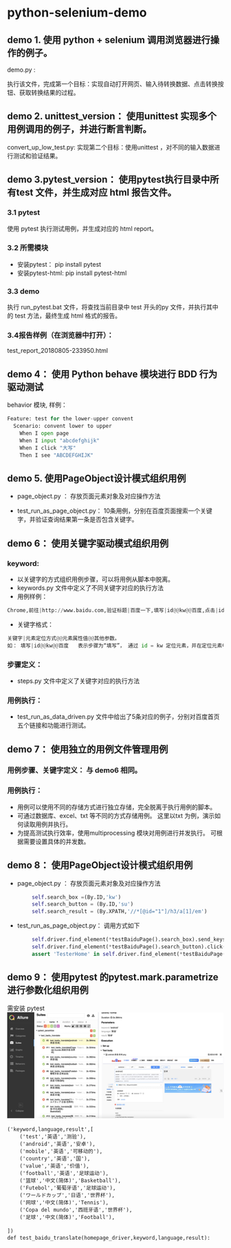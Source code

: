 # python-selenium-demo

## demo 1. 使用 python + selenium 调用浏览器进行操作的例子。

demo.py :

 执行该文件，完成第一个目标：实现自动打开网页、输入待转换数据、点击转换按钮、获取转换结果的过程。


## demo 2. unittest_version： 使用unittest 实现多个用例调用的例子，并进行断言判断。
convert_up_low_test.py: 
  实现第二个目标：使用unittest ，对不同的输入数据进行测试和验证结果。

## demo 3.pytest_version： 使用pytest执行目录中所有test 文件，并生成对应 html 报告文件。
###  3.1 pytest
使用 pytest 执行测试用例，并生成对应的 html report。

### 3.2 所需模块
- 安装pytest： pip install pytest
- 安装pytest-html: pip install pytest-html

### 3.3 demo
执行 run_pytest.bat 文件，将查找当前目录中 test 开头的py 文件，并执行其中的 test 方法，最终生成 html 格式的报告。

### 3.4报告样例（在浏览器中打开）： 

test_report_20180805-233950.html

## demo 4： 使用 Python behave 模块进行 BDD 行为驱动测试

behavior 模块, 样例：

```python
Feature: test for the lower-upper convent
  Scenario: convent lower to upper
    When I open page
    When I input "abcdefghijk"
    When I click "大写"
    Then I see "ABCDEFGHIJK"
```

## demo 5. 使用PageObject设计模式组织用例

- page_object.py ： 存放页面元素对象及对应操作方法

- test_run_as_page_object.py： 
10条用例，分别在百度页面搜索一个关键字，并验证查询结果第一条是否包含关键字。

## demo 6： 使用关键字驱动模式组织用例

### keyword: 
- 以关键字的方式组织用例步骤，可以将用例从脚本中脱离。
- keywords.py 文件中定义了不同关键字对应的执行方法
- 用例样例：
```python
Chrome,前往|http://www.baidu.com,验证标题|百度一下,填写|id@@kw@@百度,点击|id@@su,验证文字|xpath@@//*[@id="1"]/h3/a/em@@百度
```
- 关键字格式：
```python
关键字|元素定位方式@@元素属性值@@其他参数。 
如： 填写|id@@kw@@百度   表示步骤为“填写”， 通过 id = kw 定位元素，并在定位元素中输入 “百度”
```

### 步骤定义：
- steps.py 文件中定义了关键字对应的执行方法

### 用例执行：
- test_run_as_data_driven.py 文件中给出了5条对应的例子，分别对百度首页五个链接和功能进行测试。


## demo 7： 使用独立的用例文件管理用例

### 用例步骤、关键字定义： 与 demo6 相同。

### 用例执行：
- 用例可以使用不同的存储方式进行独立存储，完全脱离于执行用例的脚本。
- 可通过数据库、excel、txt 等不同的方式存储用例。 这里以txt 为例，演示如何读取用例并执行。
- 为提高测试执行效率，使用multiprocessing 模块对用例进行并发执行。 可根据需要设置具体的并发数。


## demo 8： 使用PageObject设计模式组织用例

- page_object.py ： 存放页面元素对象及对应操作方法

```python
        self.search_box =(By.ID,'kw')
        self.search_button = (By.ID,'su')
        self.search_result = (By.XPATH,'//*[@id="1"]/h3/a[1]/em')
```

- test_run_as_page_object.py： 调用方式如下
```python
        self.driver.find_element(*testBaiduPage().search_box).send_keys('testerhome')
        self.driver.find_element(*testBaiduPage().search_button).click()
        assert 'TesterHome' in self.driver.find_element(*testBaiduPage().search_result).text
```


## demo 9： 使用pytest 的pytest.mark.parametrize 进行参数化组织用例
需安装 pytest
![](allure-report.jpeg)

```commandline
('keyword,language,result',[
    ('test','英语','测验'),
    ('android','英语','安卓'),
    ('mobile','英语','可移动的'),
    ('country','英语','国'),
    ('value','英语','价值'),
    ('football','英语','足球运动'),
    ('篮球','中文(简体)','Basketball'),
    ('Futebol','葡萄牙语','足球运动'),
    ('ワールドカップ','日语','世界杯'),
    ('网球','中文(简体)','Tennis'),
    ('Copa del mundo','西班牙语','世界杯'),
    ('足球','中文(简体)','Football'),

])
def test_baidu_translate(homepage_driver,keyword,language,result):
```

